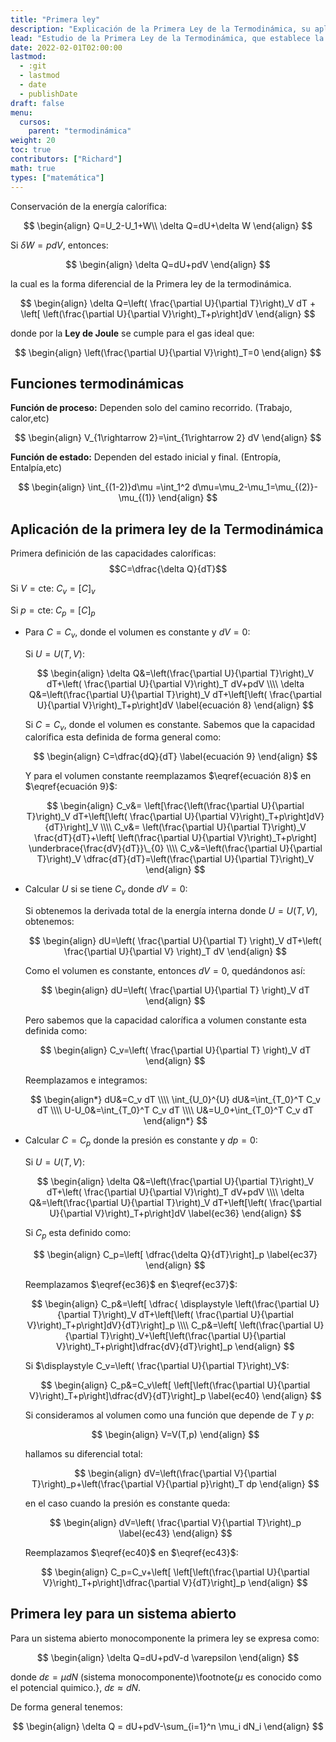 ```yaml
---
title: "Primera ley"
description: "Explicación de la Primera Ley de la Termodinámica, su aplicación en sistemas cerrados y abiertos, y cómo se relaciona con funciones termodinámicas y capacidades caloríficas a volumen y presión constantes."
lead: "Estudio de la Primera Ley de la Termodinámica, que establece la conservación de la energía calorífica, y su aplicación en distintos sistemas y condiciones termodinámicas, incluyendo el cálculo de capacidades caloríficas y funciones de estado."
date: 2022-02-01T02:00:00
lastmod:
  - :git
  - lastmod
  - date
  - publishDate
draft: false
menu:
  cursos:
    parent: "termodinámica"
weight: 20
toc: true
contributors: ["Richard"]
math: true
types: ["matemática"]
---
```


Conservación de la energía calorífica:

$$
\begin{align}
    Q=U_2-U_1+W\\
    \delta Q=dU+\delta W
\end{align}
$$

Si $\delta W = p dV$, entonces:

$$
\begin{align}
    \delta Q=dU+pdV
\end{align}
$$

la cual es la forma diferencial de la Primera ley de la termodinámica.

$$
\begin{align}
\delta Q=\left( \frac{\partial U}{\partial T}\right)_V dT + \left[ \left(\frac{\partial U}{\partial V}\right)_T+p\right]dV
\end{align}
$$

donde por la **Ley de Joule** se cumple para el gas ideal que:

$$
\begin{align}
    \left(\frac{\partial U}{\partial V}\right)_T=0
\end{align}
$$

## Funciones termodinámicas

**Función de proceso:** Dependen solo del camino recorrido. (Trabajo, calor,etc)

$$
\begin{align}
    V_{1\rightarrow 2}=\int_{1\rightarrow 2} dV
\end{align}
$$

**Función de estado:** Dependen del estado inicial y final. (Entropía, Entalpía,etc)

$$
\begin{align}
    \int_{(1-2)}d\mu =\int_1^2 d\mu=\mu_2-\mu_1=\mu_{(2)}-\mu_{(1)}
\end{align}
$$

## Aplicación de la primera ley de la Termodinámica

Primera definición de las capacidades caloríficas: $$C=\dfrac{\delta Q}{dT}$$

Si $V=\text{cte}$: $C_v=[C]_v$

Si $p=\text{cte}$: $C_p=[C]_p$

* Para $C=C_v$, donde el volumen es constante y $dV=0$:

  Si $U=U(T,V)$:
  
  $$
  \begin{align}
    \delta Q&=\left(\frac{\partial U}{\partial T}\right)_V dT+\left( \frac{\partial U}{\partial V}\right)_T dV+pdV \\\\
    \delta Q&=\left(\frac{\partial U}{\partial T}\right)_V dT+\left[\left( \frac{\partial U}{\partial V}\right)_T+p\right]dV
    \label{ecuación 8}
  \end{align}
  $$

  Si $C=C_v$, donde el volumen es constante. Sabemos que la capacidad calorífica esta definida de forma general como:

  $$
  \begin{align}
    C=\dfrac{dQ}{dT}
    \label{ecuación 9}
  \end{align}
  $$

  Y para el volumen constante reemplazamos $\eqref{ecuación 8}$ en $\eqref{ecuación 9}$:

  $$
  \begin{align}
    C_v&= \left[\frac{\left(\frac{\partial U}{\partial T}\right)_V dT+\left[\left( \frac{\partial U}{\partial V}\right)_T+p\right]dV}{dT}\right]_V \\\\
    C_v&= \left(\frac{\partial U}{\partial T}\right)_V \frac{dT}{dT}+\left[ \left(\frac{\partial U}{\partial V}\right)_T+p\right] \underbrace{\frac{dV}{dT}}\_{0} \\\\
    C_v&=\left(\frac{\partial U}{\partial T}\right)_V \dfrac{dT}{dT}=\left(\frac{\partial U}{\partial T}\right)_V
  \end{align}
  $$

* Calcular $U$ si se tiene $C_v$ donde $dV=0$:

  Si obtenemos la derivada total de la energía interna donde $U=U(T,V)$, obtenemos:

  $$
  \begin{align}
    dU=\left( \frac{\partial U}{\partial T} \right)_V dT+\left( \frac{\partial U}{\partial V} \right)_T dV
  \end{align}
  $$

  Como el volumen es constante, entonces $dV=0$, quedándonos así:

  $$
  \begin{align}
      dU=\left( \frac{\partial U}{\partial T} \right)_V dT
  \end{align}
  $$

  Pero sabemos que la capacidad calorífica a volumen constante esta definida como:

  $$
  \begin{align}
      C_v=\left( \frac{\partial U}{\partial T} \right)_V dT
  \end{align}
  $$

  Reemplazamos e integramos:

  $$
  \begin{align*}
      dU&=C_v dT \\\\
      \int_{U_0}^{U} dU&=\int_{T_0}^T C_v dT \\\\
      U-U_0&=\int_{T_0}^T C_v dT \\\\
      U&=U_0+\int_{T_0}^T C_v dT
  \end{align*}
  $$

* Calcular $C=C_p$ donde la presión es constante y $dp=0$:

    Si $U=U(T,V)$:

    $$
    \begin{align}
      \delta Q&=\left(\frac{\partial U}{\partial T}\right)_V dT+\left( \frac{\partial U}{\partial V}\right)_T dV+pdV \\\\
      \delta Q&=\left(\frac{\partial U}{\partial T}\right)_V dT+\left[\left( \frac{\partial U}{\partial V}\right)_T+p\right]dV
      \label{ec36}
    \end{align}
    $$

    Si $C_p$ esta definido como:

    $$
    \begin{align}
        C_p=\left[ \dfrac{\delta Q}{dT}\right]_p
        \label{ec37}
    \end{align}
    $$

    Reemplazamos $\eqref{ec36}$ en $\eqref{ec37}$:

    $$
    \begin{align}
      C_p&=\left[ \dfrac{ \displaystyle \left(\frac{\partial U}{\partial T}\right)_V dT+\left[\left( \frac{\partial U}{\partial V}\right)_T+p\right]dV}{dT}\right]_p \\\\
      C_p&=\left[ \left(\frac{\partial U}{\partial T}\right)_V+\left[\left(\frac{\partial U}{\partial V}\right)_T+p\right]\dfrac{dV}{dT}\right]_p
    \end{align}
    $$

    Si $\displaystyle C_v=\left( \frac{\partial U}{\partial T}\right)_V$:

    $$
    \begin{align}
        C_p&=C_v\left[ \left[\left(\frac{\partial U}{\partial V}\right)_T+p\right]\dfrac{dV}{dT}\right]_p
        \label{ec40}
    \end{align}
    $$

    Si consideramos al volumen como una función que depende de $T$ y $p$:

    $$
    \begin{align}
        V=V(T,p)
    \end{align}
    $$

    hallamos su diferencial total:

    $$
    \begin{align}
      dV=\left(\frac{\partial V}{\partial T}\right)_p+\left(\frac{\partial V}{\partial p}\right)_T dp
    \end{align}
    $$

    en el caso cuando la presión es constante queda:

    $$
    \begin{align}
        dV=\left( \frac{\partial V}{\partial T}\right)_p
        \label{ec43}
    \end{align}
    $$

    Reemplazamos $\eqref{ec40}$ en $\eqref{ec43}$:

    $$
    \begin{align}
        C_p=C_v+\left[ \left[\left(\frac{\partial U}{\partial V}\right)_T+p\right]\dfrac{\partial V}{dT}\right]_p
    \end{align}
    $$

## Primera ley para un sistema abierto

Para un sistema abierto monocomponente la primera ley se expresa como:

$$
\begin{align}
  \delta Q=dU+pdV-d \varepsilon
\end{align}
$$

donde $d \varepsilon= \mu dN$ (sistema monocomponente)\footnote{$\mu$ es conocido como el potencial quimico.}, $d \varepsilon \approx dN$.

De forma general tenemos:

$$
\begin{align}
  \delta Q = dU+pdV-\sum_{i=1}^n \mu_i dN_i
\end{align}
$$
